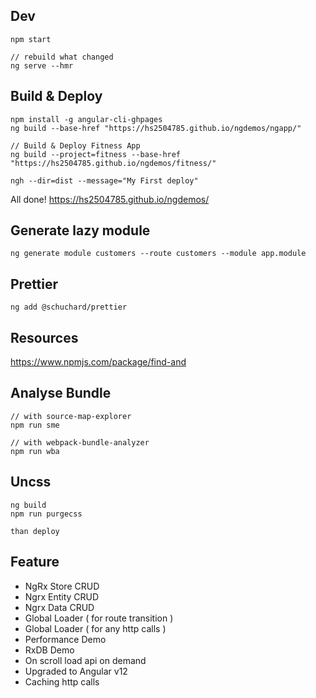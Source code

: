 ## Dev

```
npm start

// rebuild what changed
ng serve --hmr
```

## Build & Deploy

```
npm install -g angular-cli-ghpages
ng build --base-href "https://hs2504785.github.io/ngdemos/ngapp/"

// Build & Deploy Fitness App
ng build --project=fitness --base-href "https://hs2504785.github.io/ngdemos/fitness/"

ngh --dir=dist --message="My First deploy"
```

All done!
https://hs2504785.github.io/ngdemos/

## Generate lazy module

```
ng generate module customers --route customers --module app.module
```

## Prettier

```
ng add @schuchard/prettier
```

## Resources

https://www.npmjs.com/package/find-and

## Analyse Bundle

```
// with source-map-explorer
npm run sme

// with webpack-bundle-analyzer
npm run wba
```

## Uncss

```
ng build
npm run purgecss

than deploy
```

## Feature

- NgRx Store CRUD
- Ngrx Entity CRUD
- Ngrx Data CRUD
- Global Loader ( for route transition )
- Global Loader ( for any http calls )
- Performance Demo
- RxDB Demo
- On scroll load api on demand
- Upgraded to Angular v12
- Caching http calls
